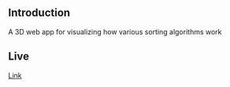## Introduction

A 3D web app for visualizing how various sorting algorithms work

## Live
[Link]('https://3dsorter.netlify.app/')
